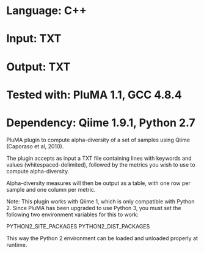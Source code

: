 # Language: C++
# Input: TXT
# Output: TXT
# Tested with: PluMA 1.1, GCC 4.8.4
# Dependency: Qiime 1.9.1, Python 2.7

PluMA plugin to compute alpha-diversity of a set of samples using Qiime (Caporaso et al, 2010).

The plugin accepts as input a TXT file containing lines with keywords and values (whitespaced-delimited),
followed by the metrics you wish to use to compute alpha-diversity.

Alpha-diversity measures will then be output as a table, with one row per sample and one column per metric.

Note: This plugin works with Qiime 1, which is only compatible with Python 2.  Since PluMA has been
upgraded to use Python 3, you must set the following two environment variables for this to work:

PYTHON2_SITE_PACKAGES
PYTHON2_DIST_PACKAGES

This way the Python 2 environment can be loaded and unloaded properly at runtime.
